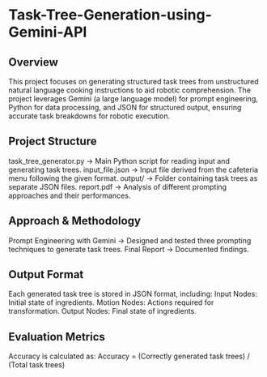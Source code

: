 # Task-Tree-Generation-using-Gemini-API

## Overview
This project focuses on generating structured task trees from unstructured natural language cooking instructions to aid robotic comprehension. The project leverages Gemini (a large language model) for prompt engineering, Python for data processing, and JSON for structured output, ensuring accurate task breakdowns for robotic execution.

## Project Structure
task_tree_generator.py → Main Python script for reading input and generating task trees.
input_file.json → Input file derived from the cafeteria menu following the given format.
output/ → Folder containing task trees as separate JSON files.
report.pdf → Analysis of different prompting approaches and their performances.

## Approach & Methodology
Prompt Engineering with Gemini → Designed and tested three prompting techniques to generate task trees.
Final Report → Documented findings.

## Output Format
Each generated task tree is stored in JSON format, including:
Input Nodes: Initial state of ingredients.
Motion Nodes: Actions required for transformation.
Output Nodes: Final state of ingredients.

## Evaluation Metrics
Accuracy is calculated as:
Accuracy = (Correctly generated task trees) / (Total task trees)​
